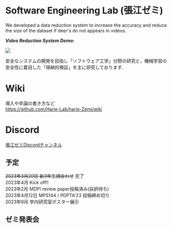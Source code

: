 # Software Engineering Lab (張江ゼミ)

We developed a data reduction system to increase the accuracy and reduce the size of the dataset if deer's do not appears in videos.

***Video Reduction System Demo:***

![](https://github.com/jharie/harie-Zemi/blob/main/git.gif)

安全なシステムの開発を目指し「ソフトウェア工学」分野の研究と，機械学習の安全性に着目した「帰納的検証」を主に研究しております．

# Wiki
導入や卒論の書き方など  
https://github.com/Harie-Lab/harie-Zemi/wiki

# Discord  

[張江ゼミDiscordチャンネル](https://discord.com/channels/1085117426930286723/1085117427433615362)

## 予定

~~2023年3月20日 新3年生顔合わせ~~ 完了  
2023年4月 Kick off!!  
2023年2月 MDPI review paper投稿済み(採択待ち)  
2023年4月12日 MPS144 / PDPTA'23 投稿締め切り  
2023年9月 学内研究室ポスター展示  


## ゼミ発表会

